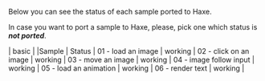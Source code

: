 Below you can see the status of each sample ported to Haxe.

In case you want to port a sample to Haxe, please, pick one which status is _**not ported**_.


| basic |
|Sample | Status |
01 - load an image | working |
02 - click on an image | working |
03 - move an image | working |
04 - image follow input | working |
05 - load an animation | working |
06 - render text | working |
